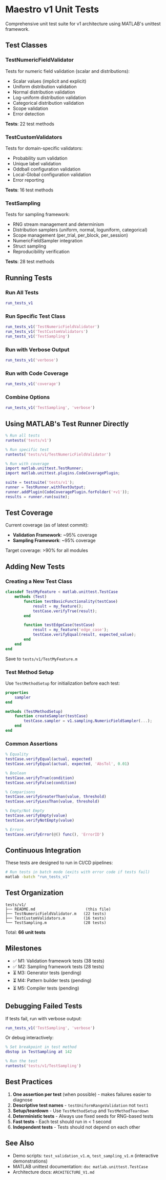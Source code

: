 # Maestro v1 Unit Tests

Comprehensive unit test suite for v1 architecture using MATLAB's unittest framework.

## Test Classes

### TestNumericFieldValidator
Tests for numeric field validation (scalar and distributions):
- Scalar values (implicit and explicit)
- Uniform distribution validation
- Normal distribution validation
- Log-uniform distribution validation
- Categorical distribution validation
- Scope validation
- Error detection

**Tests**: 22 test methods

### TestCustomValidators
Tests for domain-specific validators:
- Probability sum validation
- Unique label validation
- Oddball configuration validation
- Local-Global configuration validation
- Error reporting

**Tests**: 16 test methods

### TestSampling
Tests for sampling framework:
- RNG stream management and determinism
- Distribution samplers (uniform, normal, loguniform, categorical)
- Scope management (per_trial, per_block, per_session)
- NumericFieldSampler integration
- Struct sampling
- Reproducibility verification

**Tests**: 28 test methods

## Running Tests

### Run All Tests
```matlab
run_tests_v1
```

### Run Specific Test Class
```matlab
run_tests_v1('TestNumericFieldValidator')
run_tests_v1('TestCustomValidators')
run_tests_v1('TestSampling')
```

### Run with Verbose Output
```matlab
run_tests_v1('verbose')
```

### Run with Code Coverage
```matlab
run_tests_v1('coverage')
```

### Combine Options
```matlab
run_tests_v1('TestSampling', 'verbose')
```

## Using MATLAB's Test Runner Directly

```matlab
% Run all tests
runtests('tests/v1')

% Run specific test
runtests('tests/v1/TestNumericFieldValidator')

% Run with coverage
import matlab.unittest.TestRunner;
import matlab.unittest.plugins.CodeCoveragePlugin;

suite = testsuite('tests/v1');
runner = TestRunner.withTextOutput;
runner.addPlugin(CodeCoveragePlugin.forFolder('+v1'));
results = runner.run(suite);
```

## Test Coverage

Current coverage (as of latest commit):
- **Validation Framework**: ~95% coverage
- **Sampling Framework**: ~95% coverage

Target coverage: >90% for all modules

## Adding New Tests

### Creating a New Test Class

```matlab
classdef TestMyFeature < matlab.unittest.TestCase
    methods (Test)
        function testBasicFunctionality(testCase)
            result = my_feature();
            testCase.verifyTrue(result);
        end

        function testEdgeCase(testCase)
            result = my_feature('edge_case');
            testCase.verifyEqual(result, expected_value);
        end
    end
end
```

Save to `tests/v1/TestMyFeature.m`

### Test Method Setup

Use `TestMethodSetup` for initialization before each test:

```matlab
properties
    sampler
end

methods (TestMethodSetup)
    function createSampler(testCase)
        testCase.sampler = v1.sampling.NumericFieldSampler(...);
    end
end
```

### Common Assertions

```matlab
% Equality
testCase.verifyEqual(actual, expected)
testCase.verifyEqual(actual, expected, 'AbsTol', 0.01)

% Boolean
testCase.verifyTrue(condition)
testCase.verifyFalse(condition)

% Comparisons
testCase.verifyGreaterThan(value, threshold)
testCase.verifyLessThan(value, threshold)

% Empty/Not Empty
testCase.verifyEmpty(value)
testCase.verifyNotEmpty(value)

% Errors
testCase.verifyError(@() func(), 'ErrorID')
```

## Continuous Integration

These tests are designed to run in CI/CD pipelines:

```bash
# Run tests in batch mode (exits with error code if tests fail)
matlab -batch "run_tests_v1"
```

## Test Organization

```
tests/v1/
├── README.md                      (this file)
├── TestNumericFieldValidator.m   (22 tests)
├── TestCustomValidators.m        (16 tests)
└── TestSampling.m                (28 tests)
```

Total: **66 unit tests**

## Milestones

- ✅ M1: Validation framework tests (38 tests)
- ✅ M2: Sampling framework tests (28 tests)
- ⏳ M3: Generator tests (pending)
- ⏳ M4: Pattern builder tests (pending)
- ⏳ M5: Compiler tests (pending)

## Debugging Failed Tests

If tests fail, run with verbose output:
```matlab
run_tests_v1('TestSampling', 'verbose')
```

Or debug interactively:
```matlab
% Set breakpoint in test method
dbstop in TestSampling at 142

% Run the test
runtests('tests/v1/TestSampling')
```

## Best Practices

1. **One assertion per test** (when possible) - makes failures easier to diagnose
2. **Descriptive test names** - `testUniformRangeValidation` not `test1`
3. **Setup/teardown** - Use `TestMethodSetup` and `TestMethodTeardown`
4. **Deterministic tests** - Always use fixed seeds for RNG-based tests
5. **Fast tests** - Each test should run in < 1 second
6. **Independent tests** - Tests should not depend on each other

## See Also

- Demo scripts: `test_validation_v1.m`, `test_sampling_v1.m` (interactive demonstrations)
- MATLAB unittest documentation: `doc matlab.unittest.TestCase`
- Architecture docs: `ARCHITECTURE_V1.md`
